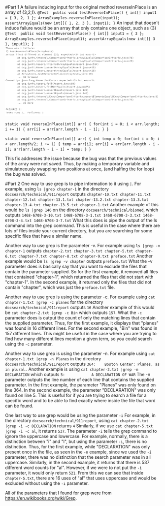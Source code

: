#Part 1
A failure inducing input for the original method reverseInPlace is an array of {3,2,1}. 
`@Test 
	public void testReverseInPlace() {
    int[] input1 = { 3, 2, 1 };
    ArrayExamples.reverseInPlace(input1);
    assertArrayEquals(new int[]{ 1, 2, 3 }, input1);
	}`
 An input that doesn't induce failure would be an array that only contains one object, such as {3}
 `@Test 
	public void testReverseInPlace() {
    int[] input1 = { 3 };
    ArrayExamples.reverseInPlace(input1);
    assertArrayEquals(new int[]{ 3 }, input1);
	}`
![symptom](lab3ExampleFailure.PNG)

`static void reverseInPlace(int[] arr) {
    for(int i = 0; i < arr.length; i += 1) {
      arr[i] = arr[arr.length - i - 1];
    }
  }`

`static void reverseInPlace(int[] arr) {
    int temp = 0;
    for(int i = 0; i < arr.length/2; i += 1) {
      temp = arr[i];
      arr[i] = arr[arr.length - i - 1];
      arr[arr.length - i - 1] = temp;
    }
  }`

  This fix addresses the issue because the bug was that the previous values of the array were not saved. Thus, by making a temporary variable and simulatneously swapping two positions at once, (and halfing the for loop) the bug was solved.

#Part 2
One way to use grep is to pipe information to it using `|`. For example, using `ls |grep chapter-1` in the directory `docsearch/technical/911report` outputs
`chapter-10.txt
chapter-11.txt
chapter-12.txt
chapter-13.1.txt
chapter-13.2.txt
chapter-13.3.txt
chapter-13.4.txt
chapter-13.5.txt
chapter-1.txt`
Another example of this would be `ls |grep 146` on the directory `docsearch/technical/biomed`, which outputs 
`1468-6708-3-10.txt
1468-6708-3-1.txt
1468-6708-3-3.txt
1468-6708-3-4.txt
1468-6708-3-7.txt`
What this does is pipe the output of the ls command into the grep command. This is useful in the case where there are lots of files inside your current directory, but you are searching for some specific files that have a similar name. 

Another way to use grep is the parameter -v. 
For example using  `ls |grep -v chapter-1` outputs 
`chapter-2.txt
chapter-3.txt
chapter-5.txt
chapter-6.txt
chapter-7.txt
chapter-8.txt
chapter-9.txt
preface.txt`
Another example would be `ls |grep -v chapter` outputs 
`preface.txt`
What the -v parameter does is basically say that you want to exclude the files that contain the parameter supplied. So for the first example, it removed all files that contained "chapter-1", which returned the files that did not start with "chapter-1". In the second example, it returned only the files that did not contain "chapter", which was just the `preface.txt` file.

Another way to use grep is using the parameter -c. 
For example using `cat chapter-1.txt |grep -c planes` for the directory `docsearch/technical/911report` outputs 
`16`
Another example of this would be `cat chapter-2.txt |grep -c Bin` which outputs `157`.
What the `-c` parameter does is output the count of only the matching lines that contain the supplied parameter. Thus, for the first example, it displays that "planes" was found in 16 different lines. For the second example, "Bin" was found in 157 different lines. This might be useful in the case where you are trying to find how many different lines mention a given term, so you could search using the `-c` parameter.

Another way to use grep is using the parameter -n. 
For example using `cat chapter-1.txt |grep -n Planes` in the directory `docsearch/technical/911report` outputs
`364:    Boston Center: Planes, as in plural.`
Another example is using `cat chapter-2.txt |grep -n DECLARATION` which outputs `5:            A DECLARATION OF WAR`
The -n parameter outputs the line number of each line that contains the supplied parameter. In the first example, the parameter "Planes" was only found on line 364. In the second example, the parameter "DECLARATION" was only found on line 5. This is useful for if you are trying to search a file for a specific word and to be able to find exactly where inside the file that word can be found. 

One last way to use grep would be using the parameter `-i`
For example, in the directory `docsearch/technical/911report`, using `cat chapter-2.txt |grep -i -c DECLARATION` returns `4`
Similarly, if we use `cat chapter-5.txt |grep -i -c al`, it returns `537`.
The parameter `-i` tells the grep command to ignore the uppercase and lowercase. For example, normally, there is a distinction between "i" and "I", but using the parameter `-i`, there is no distinction. Thus, for the first example, while "DECLARATION" was only present once in the file, as seen in the `-n` example, since we used the `-i` parameter, there was no distinction that the search parameter was in all uppercase. Similarly, in the second example, it returns that there is 537 different word counts for "al". However, if we were to not put the `-i` parameter, it would only return `521`. From this we can see that inside `chapter-5.txt`, there are 16 uses of "al" that uses uppercase and would be excluded without using the `-i` parameter.

All of the parameters that I found for grep were from https://en.wikibooks.org/wiki/Grep. 
